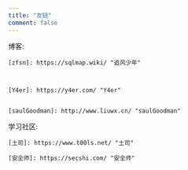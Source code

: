 ```yaml
---
title: "友链"
comment: false
---
```


博客:

    [zfsn]: https://sqlmap.wiki/ "追风少年"  


    
    [Y4er]: https://y4er.com/ "Y4er"  


    [saulGoodman]: http://www.liuwx.cn/ "saulGoodman"  
    

学习社区:

    [土司]: https://www.t00ls.net/ "土司"  

    [安全师]: https://secshi.com/ "安全师"  
